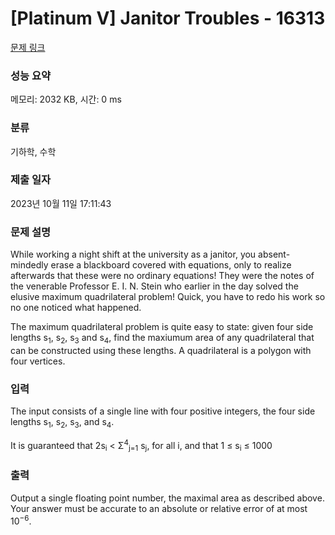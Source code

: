 # [Platinum V] Janitor Troubles - 16313 

[문제 링크](https://www.acmicpc.net/problem/16313) 

### 성능 요약

메모리: 2032 KB, 시간: 0 ms

### 분류

기하학, 수학

### 제출 일자

2023년 10월 11일 17:11:43

### 문제 설명

<p>While working a night shift at the university as a janitor, you absent-mindedly erase a blackboard covered with equations, only to realize afterwards that these were no ordinary equations! They were the notes of the venerable Professor E. I. N. Stein who earlier in the day solved the elusive maximum quadrilateral problem! Quick, you have to redo his work so no one noticed what happened.</p>

<p>The maximum quadrilateral problem is quite easy to state: given four side lengths s<sub>1</sub>, s<sub>2</sub>, s<sub>3</sub> and s<sub>4</sub>, find the maxiumum area of any quadrilateral that can be constructed using these lengths. A quadrilateral is a polygon with four vertices.</p>

### 입력 

 <p>The input consists of a single line with four positive integers, the four side lengths s<sub>1</sub>, s<sub>2</sub>, s<sub>3</sub>, and s<sub>4</sub>.</p>

<p>It is guaranteed that 2s<sub>i</sub> < Σ<sup>4</sup><sub>j=1</sub> s<sub>j</sub>, for all i, and that 1 ≤ s<sub>i</sub> ≤ 1000</p>

### 출력 

 <p>Output a single floating point number, the maximal area as described above. Your answer must be accurate to an absolute or relative error of at most 10<sup>−6</sup>.</p>


